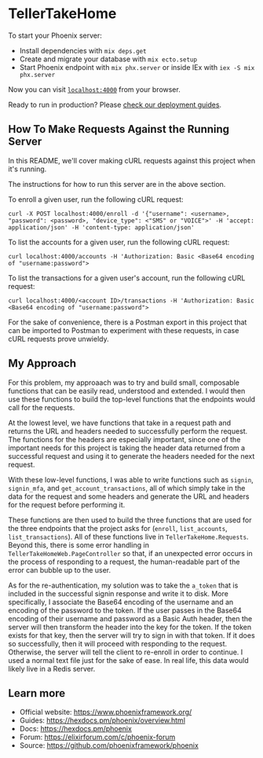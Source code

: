 # TellerTakeHome

To start your Phoenix server:

  * Install dependencies with `mix deps.get`
  * Create and migrate your database with `mix ecto.setup`
  * Start Phoenix endpoint with `mix phx.server` or inside IEx with `iex -S mix phx.server`

Now you can visit [`localhost:4000`](http://localhost:4000) from your browser.

Ready to run in production? Please [check our deployment guides](https://hexdocs.pm/phoenix/deployment.html).

## How To Make Requests Against the Running Server

In this README, we'll cover making cURL requests against this project when it's running.

The instructions for how to run this server are in the above section.

To enroll a given user, run the following cURL request:

```curl -X POST localhost:4000/enroll -d '{"username": <username>, "password": <password>, "device_type": <"SMS" or "VOICE">' -H 'accept: application/json' -H 'content-type: application/json'```

To list the accounts for a given user, run the following cURL request:

```curl localhost:4000/accounts -H 'Authorization: Basic <Base64 encoding of "username:password">```

To list the transactions for a given user's account, run the following cURL request:

```curl localhost:4000/<account ID>/transactions -H 'Authorization: Basic <Base64 encoding of "username:password">```

For the sake of convenience, there is a Postman export in this project that can be imported to Postman to experiment with these requests, in case cURL requests prove unwieldy.

## My Approach

For this problem, my approaach was to try and build small, composable functions that can be easily read, understood and extended. I would then use these functions to build the top-level functions that the endpoints would call for the requests.

At the lowest level, we have functions that take in a request path and returns the URL and headers needed to successfully perform the request. The functions for the headers are especially important, since one of the important needs for this project is taking the header data returned from a successful request and using it to generate the headers needed for the next request.

With these low-level functions, I was able to write functions such as `signin`, `signin_mfa`, and `get_account_transactions`, all of which simply take in the data for the request and some headers and generate the URL and headers for the request before performing it.

These functions are then used to build the three functions that are used for the three endpoints that the project asks for (`enroll`, `list_accounts`, `list_transactions`). All of these functions live in `TellerTakeHome.Requests`. Beyond this, there is some error handling in `TellerTakeHomeWeb.PageController` so that, if an unexpected error occurs in the process of responding to a request, the human-readable part of the error can bubble up to the user.

As for the re-authentication, my solution was to take the `a_token` that is included in the successful signin response and write it to disk. More specifically, I associate the Base64 encoding of the username and an encoding of the password to the token. If the user passes in the Base64 encoding of their username and password as a Basic Auth header, then the server will then transform the header into the key for the token. If the token exists for that key, then the server will try to sign in with that token. If it does so successfully, then it will proceed with responding to the request. Otherwise, the server will tell the client to re-enroll in order to continue. I used a normal text file just for the sake of ease. In real life, this data would likely live in a Redis server.

## Learn more

  * Official website: https://www.phoenixframework.org/
  * Guides: https://hexdocs.pm/phoenix/overview.html
  * Docs: https://hexdocs.pm/phoenix
  * Forum: https://elixirforum.com/c/phoenix-forum
  * Source: https://github.com/phoenixframework/phoenix
